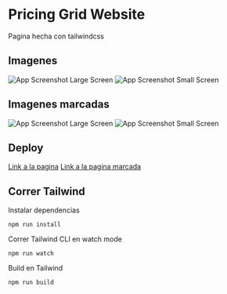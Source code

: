 # Pricing Grid Website

Pagina hecha con tailwindcss

## Imagenes

![App Screenshot Large Screen](https://i.imgur.com/we7tLEx.png)
![App Screenshot Small Screen](https://i.imgur.com/8rEnEHC.png)

## Imagenes marcadas

![App Screenshot Large Screen](https://i.imgur.com/vVNUCj2.png)
![App Screenshot Small Screen](https://i.imgur.com/IqfsNuV.png)

## Deploy

[Link a la pagina]()
[Link a la pagina marcada](https://64ea6e96f3c77075702dcc4c--dazzling-elf-4e5dc6.netlify.app/)

## Correr Tailwind

Instalar dependencias

```
npm run install
```

Correr Tailwind CLI en watch mode

```
npm run watch
```

Build en Tailwind

```
npm run build
```
